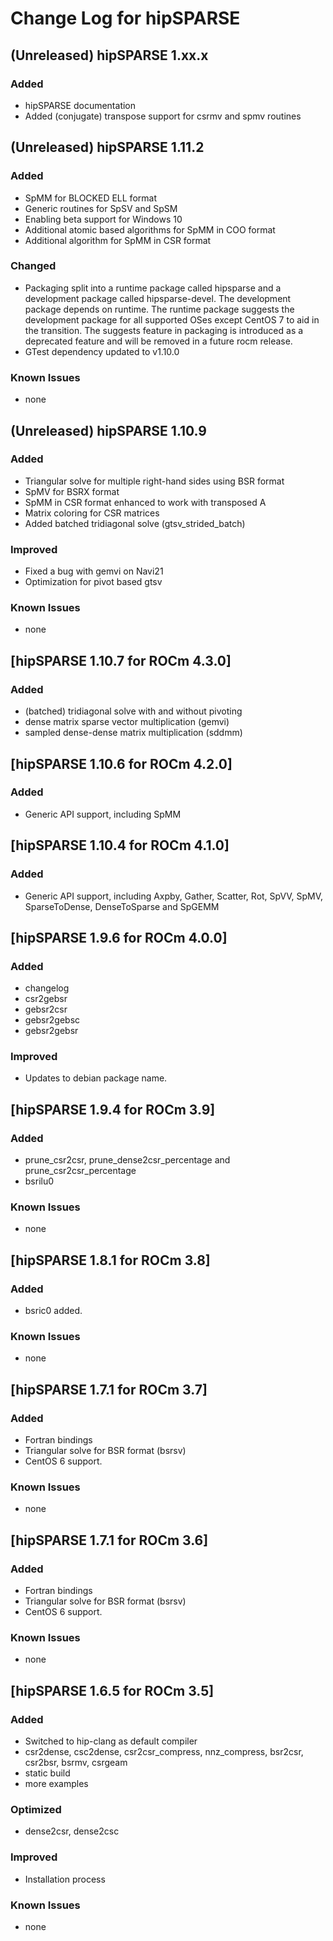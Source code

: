 # Change Log for hipSPARSE

## (Unreleased) hipSPARSE 1.xx.x
### Added
- hipSPARSE documentation
- Added (conjugate) transpose support for csrmv and spmv routines

## (Unreleased) hipSPARSE 1.11.2
### Added
- SpMM for BLOCKED ELL format
- Generic routines for SpSV and SpSM
- Enabling beta support for Windows 10
- Additional atomic based algorithms for SpMM in COO format
- Additional algorithm for SpMM in CSR format
### Changed
- Packaging split into a runtime package called hipsparse and a development package called hipsparse-devel. The development package depends on runtime. The runtime package suggests the development package for all supported OSes except CentOS 7 to aid in the transition. The suggests feature in packaging is introduced as a deprecated feature and will be removed in a future rocm release.
- GTest dependency updated to v1.10.0
### Known Issues
- none

## (Unreleased) hipSPARSE 1.10.9
### Added
- Triangular solve for multiple right-hand sides using BSR format
- SpMV for BSRX format
- SpMM in CSR format enhanced to work with transposed A
- Matrix coloring for CSR matrices
- Added batched tridiagonal solve (gtsv\_strided\_batch)
### Improved
- Fixed a bug with gemvi on Navi21
- Optimization for pivot based gtsv
### Known Issues
- none

## [hipSPARSE 1.10.7 for ROCm 4.3.0]
### Added
- (batched) tridiagonal solve with and without pivoting
- dense matrix sparse vector multiplication (gemvi)
- sampled dense-dense matrix multiplication (sddmm)

## [hipSPARSE 1.10.6 for ROCm 4.2.0]
### Added
- Generic API support, including SpMM

## [hipSPARSE 1.10.4 for ROCm 4.1.0]
### Added
- Generic API support, including Axpby, Gather, Scatter, Rot, SpVV, SpMV, SparseToDense, DenseToSparse and SpGEMM

## [hipSPARSE 1.9.6 for ROCm 4.0.0]
### Added
- changelog
- csr2gebsr
- gebsr2csr
- gebsr2gebsc
- gebsr2gebsr
### Improved
- Updates to debian package name.

## [hipSPARSE 1.9.4 for ROCm 3.9]
### Added
- prune_csr2csr, prune_dense2csr_percentage and prune_csr2csr_percentage
- bsrilu0
### Known Issues
- none

## [hipSPARSE 1.8.1 for ROCm 3.8]
### Added
- bsric0 added.
### Known Issues
- none

## [hipSPARSE 1.7.1 for ROCm 3.7]
### Added
- Fortran bindings
- Triangular solve for BSR format (bsrsv)
- CentOS 6 support.
### Known Issues
- none

## [hipSPARSE 1.7.1 for ROCm 3.6]
### Added
- Fortran bindings
- Triangular solve for BSR format (bsrsv)
- CentOS 6 support.
### Known Issues
- none

## [hipSPARSE 1.6.5 for ROCm 3.5]
### Added
- Switched to hip-clang as default compiler
- csr2dense, csc2dense, csr2csr_compress, nnz_compress, bsr2csr, csr2bsr, bsrmv, csrgeam
- static build
- more examples
### Optimized
- dense2csr, dense2csc
### Improved
- Installation process
### Known Issues
- none
